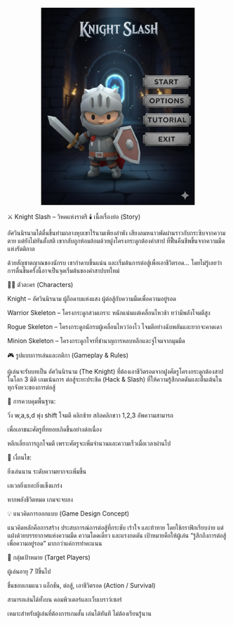 <p align="center">
  <img width="350" alt="Group 23" src="https://github.com/Mametoyas/MineSweeper3DProj/blob/main/ui/menu.png">
</p>

⚔️ Knight Slash – วิหคแห่งราตรี
🕯️ เนื้อเรื่องย่อ (Story)

อัศวินนิรนามได้ตื่นขึ้นท่ามกลางหุบเขาไร้นามเพียงลำพัง
เสียงลมหนาวพัดผ่านราวกับกระซิบจากความตาย
แต่ยังไม่ทันตั้งสติ เขากลับถูกห้อมล้อมด้วยฝูงโครงกระดูกต้องคำสาป
ที่ฟื้นคืนชีพขึ้นจากความมืดแห่งรัตติกาล

ด้วยสัญชาตญาณของนักรบ เขากำดาบขึ้นแน่น
และเริ่มต้นการต่อสู้เพื่อเอาชีวิตรอด…
โดยไม่รู้เลยว่า การตื่นขึ้นครั้งนี้อาจเป็นจุดเริ่มต้นของคำสาปบทใหม่

🧝‍♂️ ตัวละคร (Characters)

Knight – อัศวินนิรนาม ผู้ถือดาบแห่งแสง ผู้ต่อสู้กับความมืดเพื่อความอยู่รอด

Warrior Skeleton – โครงกระดูกสวมเกราะ หนักแน่นแต่เคลื่อนไหวช้า ทว่ามีพลังโจมตีสูง

Rogue Skeleton – โครงกระดูกนักรบผู้เคลื่อนไหวว่องไว โจมตีอย่างฉับพลันและยากจะคาดเดา

Minion Skeleton – โครงกระดูกโจรที่ชำนาญการหลบหลีกและจู่โจมจากมุมมืด

🎮 รูปแบบการเล่นและกติกา (Gameplay & Rules)

ผู้เล่นจะรับบทเป็น อัศวินนิรนาม (The Knight) ที่ต้องเอาชีวิตรอดจากฝูงศัตรูโครงกระดูกต้องสาปในโลก 3 มิติ
เกมเน้นการ ต่อสู้ระยะประชิด (Hack & Slash) ที่ให้ความรู้สึกกดดันและตื่นเต้นในทุกจังหวะของการต่อสู้

🔹 การควบคุมพื้นฐาน:

 วิ่ง w,a,s,d
 พุ่ง shift
 โจมตี คลิกซ้าย
 สกิลคลิกขวา
 1,2,3 อัพความสามารถ 
 
 เพื่อเอาชนะศัตรูที่ทยอยเกิดขึ้นอย่างต่อเนื่อง

หลีกเลี่ยงการถูกโจมตี เพราะศัตรูจะเพิ่มจำนวนและความเร็วเมื่อเวลาผ่านไป

🔹 เงื่อนไข:

ยิ่งเล่นนาน ระดับความยากจะเพิ่มขึ้น

เลเวลยิ่งเยอะยิ่งแข็งแกร่ง

หากพลังชีวิตหมด เกมจะจบลง

💡 แนวคิดการออกแบบ (Game Design Concept)

แนวคิดหลักคือการสร้าง ประสบการณ์การต่อสู้ที่กระชับ เร้าใจ และท้าทาย
โดยใช้กราฟิกเรียบง่าย แต่แฝงด้วยบรรยากาศแห่งความมืด ความโดดเดี่ยว และแรงกดดัน
เป้าหมายคือให้ผู้เล่น “รู้สึกถึงการต่อสู้เพื่อความอยู่รอด” มากกว่าแค่การทำคะแนน

🎯 กลุ่มเป้าหมาย (Target Players)

ผู้เล่นอายุ 7 ปีขึ้นไป

ชื่นชอบเกมแนว แอ็กชัน, ต่อสู้, เอาชีวิตรอด (Action / Survival)

สามารถเล่นได้ทั้งบน คอมพิวเตอร์และเว็บเบราว์เซอร์

เหมาะสำหรับผู้เล่นที่ต้องการเกมสั้น เล่นได้ทันที ไม่ต้องเรียนรู้นาน
